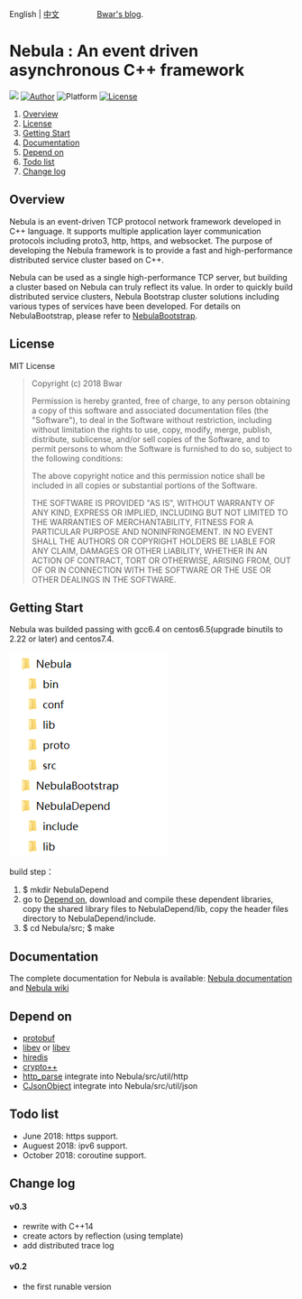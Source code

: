 English | [中文](/README_cn.md)     &nbsp;&nbsp;&nbsp;&nbsp;&nbsp;&nbsp;&nbsp;&nbsp;&nbsp;&nbsp;&nbsp;&nbsp;&nbsp;&nbsp;&nbsp;&nbsp;[Bwar's blog](https://www.bwar.tech).
# Nebula : An event driven asynchronous C++ framework
[![](https://travis-ci.org/Bwar/Nebula.svg?branch=master)](https://travis-ci.org/Bwar/Nebula) [![Author](https://img.shields.io/badge/author-@Bwar-blue.svg?style=flat)](cqc@vip.qq.com)  ![Platform](https://img.shields.io/badge/platform-Linux-green.svg?style=flat) [![License](https://img.shields.io/github/license/mashape/apistatus.svg)](LICENSE)<br/>

1. [Overview](#Overview)
2. [License](#License)
3. [Getting Start](#GettingStart)
4. [Documentation](#Documentation)
5. [Depend on](#DependOn)
6. [Todo list](#TODO)
7. [Change log](#ChangeLog)

<a name="Overview"></a>
## Overview 

Nebula is an event-driven TCP protocol network framework developed in C++ language. It supports multiple application layer communication protocols including proto3, http, https, and websocket. The purpose of developing the Nebula framework is to provide a fast and high-performance distributed service cluster based on C++.

Nebula can be used as a single high-performance TCP server, but building a cluster based on Nebula can truly reflect its value. In order to quickly build distributed service clusters, Nebula Bootstrap cluster solutions including various types of services have been developed. For details on NebulaBootstrap, please refer to [NebulaBootstrap](https://github.com/Bwar/NebulaBootstrap).

<a name="License"></a>
## License 

MIT License

>  Copyright (c) 2018 Bwar
>
>  Permission is hereby granted, free of charge, to any person obtaining a copy
>  of this software and associated documentation files (the "Software"), to deal
>  in the Software without restriction, including without limitation the rights
>  to use, copy, modify, merge, publish, distribute, sublicense, and/or sell
>  copies of the Software, and to permit persons to whom the Software is
>  furnished to do so, subject to the following conditions:
>
>  The above copyright notice and this permission notice shall be included in
>  all copies or substantial portions of the Software.
>
>  THE SOFTWARE IS PROVIDED "AS IS", WITHOUT WARRANTY OF ANY KIND, EXPRESS OR
>  IMPLIED, INCLUDING BUT NOT LIMITED TO THE WARRANTIES OF MERCHANTABILITY,
>  FITNESS FOR A PARTICULAR PURPOSE AND NONINFRINGEMENT. IN NO EVENT SHALL THE
>  AUTHORS OR COPYRIGHT HOLDERS BE LIABLE FOR ANY CLAIM, DAMAGES OR OTHER
>  LIABILITY, WHETHER IN AN ACTION OF CONTRACT, TORT OR OTHERWISE, ARISING FROM,
>  OUT OF OR IN CONNECTION WITH THE SOFTWARE OR THE USE OR OTHER DEALINGS IN
>  THE SOFTWARE.

<a name="GettingStart"></a>
## Getting Start
   Nebula was builded passing with gcc6.4 on centos6.5(upgrade binutils to 2.22 or later) and centos7.4.  
   
![nebula_build_dir](docs/image/build_dir.png)


   build step：
   1. $ mkdir NebulaDepend
   2. go to [Depend on](#DependOn), download and compile these dependent libraries, copy the shared library files to NebulaDepend/lib, copy the header files directory to NebulaDepend/include.
   3. $ cd Nebula/src;    $ make

<a name="Documentation"></a>
## Documentation 
   The complete documentation for Nebula is available: [Nebula documentation](https://bwar.github.io/Nebula) and [Nebula wiki](https://github.com/Bwar/Nebula/wiki)
    
<a name="DependOn"></a>
## Depend on 
   * [protobuf](https://github.com/google/protobuf)
   * [libev](http://software.schmorp.de/pkg/libev.html) or [libev](https://github.com/kindy/libev)
   * [hiredis](https://github.com/redis/hiredis)
   * [crypto++](http://www.cryptopp.com)
   * [http_parse](https://github.com/nodejs/http-parser) integrate into Nebula/src/util/http 
   * [CJsonObject](https://github.com/Bwar/CJsonObject) integrate into Nebula/src/util/json

<a name="TODO"></a>
## Todo list 
   - June 2018:    https support.
   - Auguest 2018: ipv6 support.
   - October 2018: coroutine support.

<a name="ChangeLog"></a>
## Change log 
#### v0.3
   - rewrite with C++14
   - create actors by reflection (using template)
   - add distributed trace log
#### v0.2
   - the first runable version

<br/>


